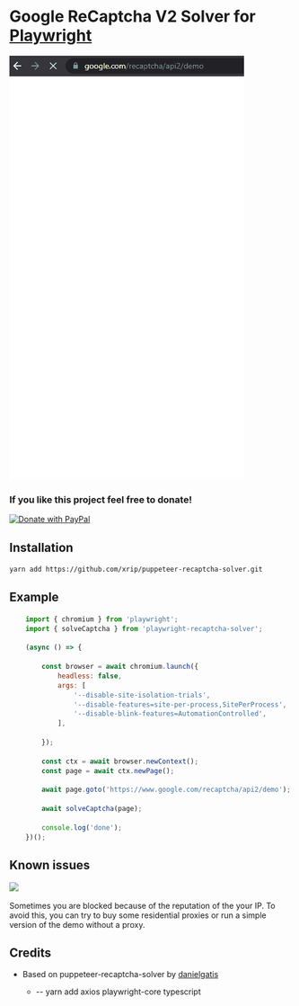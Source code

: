 # Google ReCaptcha V2 Solver for [Playwright](https://playwright.dev/)

![demo](demo1.gif)

### If you like this project feel free to donate!

[![Donate with PayPal](https://www.paypalobjects.com/en_US/i/btn/btn_donate_SM.gif)](https://www.paypal.com/paypalme/xrip/)

## Installation

```sh
yarn add https://github.com/xrip/puppeteer-recaptcha-solver.git
```

## Example
```js
    import { chromium } from 'playwright';
    import { solveCaptcha } from 'playwright-recaptcha-solver';

    (async () => {

        const browser = await chromium.launch({
            headless: false,
            args: [
                '--disable-site-isolation-trials',
                '--disable-features=site-per-process,SitePerProcess',
                '--disable-blink-features=AutomationControlled',
            ],

        });

        const ctx = await browser.newContext();
        const page = await ctx.newPage();

        await page.goto('https://www.google.com/recaptcha/api2/demo');

        await solveCaptcha(page);

        console.log('done');
    })();
```
## Known issues

![](https://user-images.githubusercontent.com/3437378/82528851-b14e5a80-9b07-11ea-9f30-6f4fbef0ff1f.png)

Sometimes you are blocked because of the reputation of the your IP. 
To avoid this, you can try to buy some residential proxies or run a simple version of the demo without a proxy.

## Credits
- Based on puppeteer-recaptcha-solver by [danielgatis](https://github.com/danielgatis/puppeteer-recaptcha-solver) 


  - -- yarn add axios playwright-core typescript